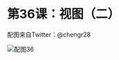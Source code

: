 # 第36课：视图（二）

配图来自Twitter：@chengr28

![配图36](https://wiki.huihoo.com/images/c/c2/Devopsgirls36.jpg)
